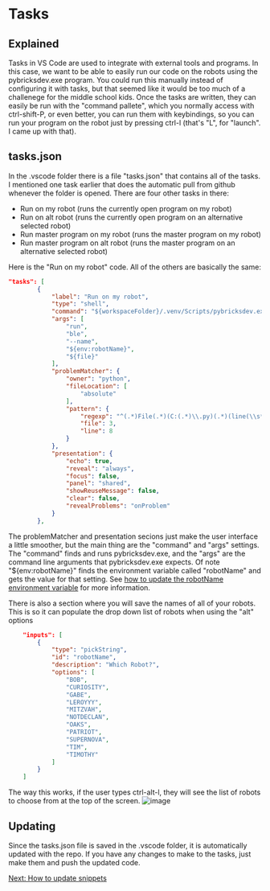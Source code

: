 # Tasks

## Explained
Tasks in VS Code are used to integrate with external tools and programs. In this case, we want to be able to easily run our code on the robots using the pybricksdev.exe program. You could run this manually instead of configuring it with tasks, but that seemed like it would be too much of a challenege for the middle school kids. Once the tasks are written, they can easily be run with the "command pallete", which you normally access with ctrl-shift-P, or even better, you can run them with keybindings, so you can run your program on the robot just by pressing ctrl-l (that's "L", for "launch". I came up with that).

## tasks.json
In the .vscode folder there is a file "tasks.json" that contains all of the tasks. I mentioned one task earlier that does the automatic pull from github whenever the folder is opened. There are four other tasks in there:

- Run on my robot (runs the currently open program on my robot)
- Run on alt robot (runs the currently open program on an alternative selected robot)
- Run master program on my robot (runs the master program on my robot)
- Run master program on alt robot (runs the master program on an alternative selected robot)

Here is the "Run on my robot" code. All of the others are basically the same:

```json
"tasks": [
        {
            "label": "Run on my robot",
            "type": "shell",
            "command": "${workspaceFolder}/.venv/Scripts/pybricksdev.exe",
            "args": [
                "run",
                "ble",
                "--name",
                "${env:robotName}",
                "${file}"
            ],
            "problemMatcher": {
                "owner": "python",
                "fileLocation": [
                    "absolute"
                ],
                "pattern": {
                    "regexp": "^(.*)File(.*)(C:(.*)\\.py)(.*)(line(\\s*))([0-9]+),",
                    "file": 3,
                    "line": 8
                }
            },
            "presentation": {
                "echo": true,
                "reveal": "always",
                "focus": false,
                "panel": "shared",
                "showReuseMessage": false,
                "clear": false,
                "revealProblems": "onProblem"
            }
        },
```
The problemMatcher and presentation secions just make the user interface a little smoother, but the main thing are the "command" and "args" settings. The "command" finds and runs pybricksdev.exe, and the "args" are the command line arguments that pybricksdev.exe expects. Of note "${env:robotName}" finds the environment variable called "robotName" and gets the value for that setting. See [how to update the robotName environment variable](https://github.com/MrGibbage/fll-pybricks-vscode-tutorial/blob/main/update-env-variable.md) for more information.


There is also a section where you will save the names of all of your robots. This is so it can populate the drop down list of robots when using the "alt" options

```json
    "inputs": [
        {
            "type": "pickString",
            "id": "robotName",
            "description": "Which Robot?",
            "options": [
                "BOB",
                "CURIOSITY",
                "GABE",
                "LEROYYY",
                "MITZVAH",
                "NOTDECLAN",
                "OAKS",
                "PATRIOT",
                "SUPERNOVA",
                "TIM",
                "TIMOTHY"
            ]
        }
    ]
```

The way this works, if the user types ctrl-alt-l, they will see the list of robots to choose from at the top of the screen.
![image](https://github.com/user-attachments/assets/5d604a0d-df88-4bdb-b88b-13061d2f79ed)


## Updating
Since the tasks.json file is saved in the .vscode folder, it is automatically updated with the repo. If you have any changes to make to the tasks, just make them and push the updated code.

[Next: How to update snippets](https://github.com/MrGibbage/fll-pybricks-vscode-tutorial/blob/main/update-snippets.md)
